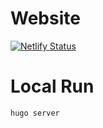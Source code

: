 # Website

[![Netlify Status](https://api.netlify.com/api/v1/badges/3a33870d-c1de-423e-b794-da402d8dfb89/deploy-status)](https://app.netlify.com/sites/hopeful-roentgen-4670b6/deploys)

# Local Run
`hugo server`